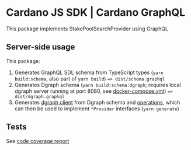 # Cardano JS SDK | Cardano GraphQL

This package implements StakePoolSearchProvider using GraphQL

## Server-side usage

This package:

1. Generates GraphQL SDL schema from TypeScript types (`yarn build:schema`, also part of `yarn build`) `=> dist/schema.graphql`
2. Generates Dgraph schema (`yarn build:schema:dgraph`; requires local dgraph server running at port 8080, see [docker-compose.yml](./docker-compose.yml)) `=> dist/dgraph.graphql`
3. Generates [dgraph client](./src/sdk.ts) from Dgraph schema and [operations](./src/operations), which can then be used to implement `*Provider` interfaces (`yarn generate`)

## Tests

See [code coverage report]

[code coverage report]: https://input-output-hk.github.io/cardano-js-sdk/coverage/cardano-graphql
